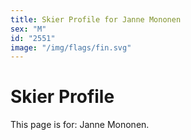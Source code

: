 ```yaml
---
title: Skier Profile for Janne Mononen
sex: "M"
id: "2551"
image: "/img/flags/fin.svg" 
---
```


# Skier Profile

This page is for: Janne Mononen.
    